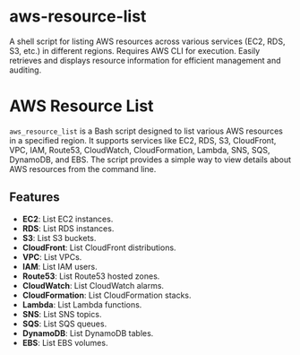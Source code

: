 # aws-resource-list
A shell script for listing AWS resources across various services (EC2, RDS, S3, etc.) in different regions. Requires AWS CLI for execution. Easily retrieves and displays resource information for efficient management and auditing.
# AWS Resource List

`aws_resource_list` is a Bash script designed to list various AWS resources in a specified region. It supports services like EC2, RDS, S3, CloudFront, VPC, IAM, Route53, CloudWatch, CloudFormation, Lambda, SNS, SQS, DynamoDB, and EBS. The script provides a simple way to view details about AWS resources from the command line.

## Features

- **EC2**: List EC2 instances.
- **RDS**: List RDS instances.
- **S3**: List S3 buckets.
- **CloudFront**: List CloudFront distributions.
- **VPC**: List VPCs.
- **IAM**: List IAM users.
- **Route53**: List Route53 hosted zones.
- **CloudWatch**: List CloudWatch alarms.
- **CloudFormation**: List CloudFormation stacks.
- **Lambda**: List Lambda functions.
- **SNS**: List SNS topics.
- **SQS**: List SQS queues.
- **DynamoDB**: List DynamoDB tables.
- **EBS**: List EBS volumes.


